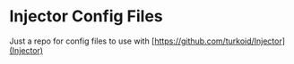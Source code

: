 # Injector Config Files

Just a repo for config files to use with [https://github.com/turkoid/Injector](Injector)
